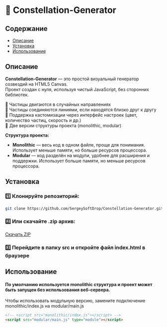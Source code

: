 # 🌌 Constellation-Generator

## Содержание
- [Описание](#описание)
- [Установка](#установка)
- [Использование](#использование)

## Описание

**Constellation-Generator** — это простой визуальный генератор созвездий на HTML5 Canvas.  
Проект создан с нуля, используя чистый JavaScript, без сторонних библиотек.  

🔹 Частицы двигаются в случайных направлениях  
🔹 Частицы соединяются линиями, если находятся близко друг к другу  
🔹 Поддержка кастомизации через интерфейс настроек (цвет, количество частиц, скорость и др.)  
🔹 Две версии структуры проекта (monolithic, modular)

**Структура проекта:**  

- **Monolithic** — весь код в одном файле, проще для понимания. Использует меньше памяти, но больше ресурсов процессора.
- **Modular** — код разделён на модули, удобнее для расширения и поддержки. Использует больше памяти, но меньше ресурсов процессора.

## Установка

### 1️⃣ Клонируйте репозиторий:
```bash
git clone https://github.com/SergeySoftDrop/Constellation-Generator.git
```

### 2️⃣ Или скачайте .zip архив:
[Скачать ZIP](https://github.com/SergeySoftDrop/Constellation-Generator/archive/refs/heads/main.zip)

### 3️⃣ Перейдите в папку src и откройте файл index.html в браузере

## Использование

#### По умолчанию используется monolithic структура и проект может быть запущен без использования веб-сервера.

Чтобы использовать модульную версию, замените подключение monolithic/index.js на modular/main.js

```HTML
<!-- <script src="monolithic/index.js"></script> -->
<script src="modular/main.js" type="module"></script>
```
